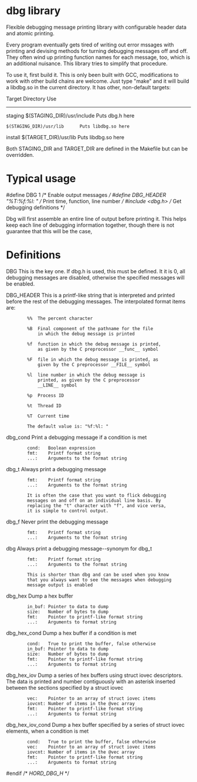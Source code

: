 dbg library
==========
Flexible debugging message printing library with configurable header data
and atomic printing.

Every program eventually gets tired of writing out error mssages with
printing and devising methods for turning debugging messages off and off.
They often wind up printing function names for each message, too, which
is an additional nuisance. This library tries to simplify that procedure.

To use it, first build it. This is only been built with GCC, modifications
to work with other build chains are welcome. Just type "make" and it will
build a libdbg.so in the current directory. It has other, non-default
targets:

Target	Directory			Use
-------	-------------------------------	-------------------
staging	$(STAGING_DIR)/usr/include	Puts dbg.h here

	$(STAGING_DIR)/usr/lib		Puts libdbg.so here

install	$(TARGET_DIR)/usr/lib		Puts libdbg.so here

Both STAGING_DIR and TARGET_DIR are defined in the Makefile but can be
overridden.

Typical usage
=============
#define DBG	1			/* Enable output messages */
#define DBG_HEADER	"%T:%f:%l: "	/* Print time, function, line number */
#include <dbg.h>			/* Get debugging definitions */

Dbg will first assemble an entire line of output before printing it. This
helps keep each line of debugging information together, though there is not
guarantee that this will be the case,

Definitions
===========
DBG			This is the key one. If dbg.h is used, this must be
			defined.  It it is 0, all debugging messages are
			disabled, otherwise the specified messages will be
			enabled.

DBG_HEADER		This is a printf-like string that is interpreted and
			printed before the rest of the debugging messages. The
			interpolated format items are:

			%%	The percent character

			%B	Final component of the pathname for the file
				in which the debug message is printed

			%f	function in which the debug message is printed,
				as given by the C preprocessor __func__ symbol

			%F	file in which the debug message is printed, as
				given by the C preprocessor __FILE__ symbol

			%l	line number in which the debug message is
				printed, as given by the C preprocessor
				__LINE__ symbol

			%p	Process ID

			%t	Thread ID

			%T	Current time

			The default value is: "%f:%l: "

dbg_cond		Print a debugging message if a condition is met

			cond:	Boolean expression
			fmt:	Printf format string
			...:	Arguments to the format string

dbg_t			Always print a debugging message

			fmt:	Printf format string
			...:	Arguments to the format string

			It is often the case that you want to flick debugging
			messages on and off on an individual line basis. By
			replacing the "t" character with "f", and vice versa,
			it is simple to control output.

dbg_f			Never print the debugging message

			fmt:	Printf format string
			...:	Arguments to the format string

dbg			Always print a debugging message--synonym for dbg_t

			fmt:	Printf format string
			...:	Arguments to the format string

			This is shorter than dbg and can be used when you know
			that you always want to see the messages when debugging
			message output is enabled

dbg_hex			Dump a hex buffer

			in_buf:	Pointer to data to dump
			size:	Number of bytes to dump
			fmt:	Pointer to printf-like format string
			...:	Arguments to format string

dbg_hex_cond		Dump a hex buffer if a condition is met

			cond:	True to print the buffer, false otherwise
			in_buf:	Pointer to data to dump
			size:	Number of bytes to dump
			fmt:	Pointer to printf-like format string
			...:	Arguments to format string

dbg_hex_iov		Dump a series of hex buffers using struct iovec
			descriptors. The data is printed and number
			contiguously with an asterisk inserted between
			the sections specified by a struct iovec

			vec:	Pointer to an array of struct iovec items
			iovcnt:	Number of items in the @vec array
			fmt:	Pointer to printf-like format string
			...:	Arguments to format string

dbg_hex_iov_cond	Dump a hex buffer specified by a series of struct iovec
			elements, when a condition is met

			cond:	True to print the buffer, false otherwise
			vec:	Pointer to an array of struct iovec items
			iovcnt:	Number of items in the @vec array
			fmt:	Pointer to printf-like format string
			...:	Arguments to format string
#endif	/* _HORD_DBG_H_ */
